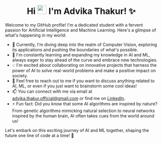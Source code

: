 <h1 align="center">Hi <img src="![image](https://github.com/A-dvika/A-dvika/assets/115079077/f1969d75-8d17-4163-8379-8c6de3fc3d2c)
" width="30px"> I'm Advika Thakur! ✨ </h1>

Welcome to my GitHub profile! I'm a dedicated student with a fervent passion for Artificial Intelligence and Machine Learning. Here's a glimpse of what's happening in my world:

- 🔭 Currently, I'm diving deep into the realm of Computer Vision, exploring its applications and pushing the boundaries of what's possible.
- 🌱 I'm constantly learning and expanding my knowledge in AI and ML, always eager to stay ahead of the curve and embrace new technologies.
- 💡 I'm excited about collaborating on innovative projects that harness the power of AI to solve real-world problems and make a positive impact on society.
- 💬 Feel free to reach out to me if you want to discuss anything related to AI, ML, or even if you just want to brainstorm some cool ideas!
- 📫 You can connect with me via email at [advika.thakur.official@gmail.com](advika.thakur.official@gmail.com) or find me on [LinkedIn](https://www.linkedin.com/in/advika-thakur-57003a247/).
- ⚡ Fun fact: Did you know that some AI algorithms are inspired by nature? From genetic algorithms mimicking natural selection to neural networks inspired by the human brain, AI often takes cues from the world around us!

Let's embark on this exciting journey of AI and ML together, shaping the future one line of code at a time! 🚀
